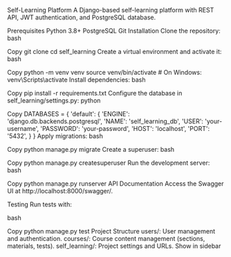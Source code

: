 Self-Learning Platform
A Django-based self-learning platform with REST API, JWT authentication, and PostgreSQL database.

Prerequisites
Python 3.8+
PostgreSQL
Git
Installation
Clone the repository:
bash

Copy
git clone <repository-url>
cd self_learning
Create a virtual environment and activate it:
bash

Copy
python -m venv venv
source venv/bin/activate  # On Windows: venv\Scripts\activate
Install dependencies:
bash

Copy
pip install -r requirements.txt
Configure the database in self_learning/settings.py:
python

Copy
DATABASES = {
    'default': {
        'ENGINE': 'django.db.backends.postgresql',
        'NAME': 'self_learning_db',
        'USER': 'your-username',
        'PASSWORD': 'your-password',
        'HOST': 'localhost',
        'PORT': '5432',
    }
}
Apply migrations:
bash

Copy
python manage.py migrate
Create a superuser:
bash

Copy
python manage.py createsuperuser
Run the development server:
bash

Copy
python manage.py runserver
API Documentation
Access the Swagger UI at http://localhost:8000/swagger/.

Testing
Run tests with:

bash

Copy
python manage.py test
Project Structure
users/: User management and authentication.
courses/: Course content management (sections, materials, tests).
self_learning/: Project settings and URLs.
Show in sidebar